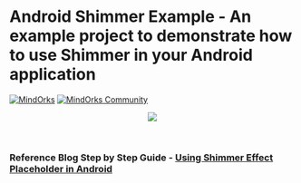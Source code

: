 # Android Shimmer Example - An example project to demonstrate how to use Shimmer in your Android application
[![MindOrks](https://img.shields.io/badge/mindorks-opensource-blue.svg)](https://mindorks.com/open-source-projects)
[![MindOrks Community](https://img.shields.io/badge/join-community-blue.svg)](https://mindorks.com/join-community)

<p align="center">
    <img src="https://raw.githubusercontent.com/MindorksOpenSource/Android-Shimmer-Example/master/assets/banner-shimmer-effect.jpg">
</p>
<br>

### Reference Blog Step by Step Guide - [Using Shimmer Effect Placeholder in Android](https://blog.mindorks.com/using-shimmer-effect-placeholder-in-android)
